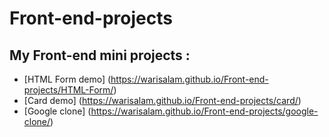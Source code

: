 # Front-end-projects
## My Front-end mini projects :
* [HTML Form demo] (https://warisalam.github.io/Front-end-projects/HTML-Form/)
* [Card demo] (https://warisalam.github.io/Front-end-projects/card/)
* [Google clone] (https://warisalam.github.io/Front-end-projects/google-clone/)
